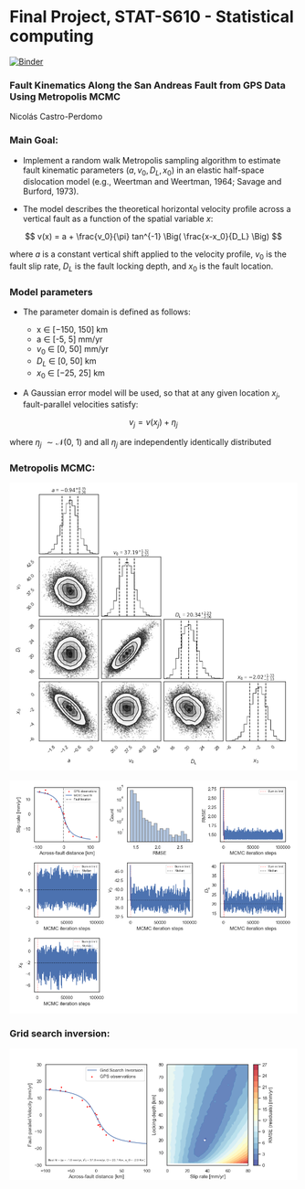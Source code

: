 # Final Project, STAT-S610 - Statistical computing
[![Binder](https://mybinder.org/badge_logo.svg)](https://mybinder.org/v2/gh/ncperdomo/Final_Project_STAT_610/HEAD?labpath=Final_Project_STAT610.ipynb)
### Fault Kinematics Along the San Andreas Fault from GPS Data Using Metropolis MCMC

Nicolás Castro-Perdomo

### Main Goal:
- Implement a random walk Metropolis sampling algorithm to estimate fault kinematic parameters $(a, v_0, D_L, x_0)$ in an elastic half-space dislocation model (e.g., Weertman and Weertman, 1964; Savage and Burford, 1973).

- The model describes the theoretical horizontal velocity profile across a vertical fault as a function of the spatial variable $x$:

$$
v(x) = a + \frac{v_0}{\pi} tan^{-1} \Big( \frac{x-x_0}{D_L} \Big)
$$

where $a$ is a constant vertical shift applied to the velocity profile, $v_0$ is the fault slip rate, $D_L$ is the fault locking depth, and $x_0$ is the fault location.

### Model parameters

- The parameter domain is defined as follows:
    - x $\in$ [−150, 150] km
    - a $\in$ [-5, 5] mm/yr
    - $v_0$ $\in$ [0, 50] mm/yr
    - $D_L$ $\in$ [0, 50] km
    - $x_0$ $\in$ [−25, 25] km

- A Gaussian error model will be used, so that at any given location $x_j$, fault-parallel velocities satisfy:

$$
v_j = v(x_j) + \eta_j
$$

where $\eta_j$ $\sim\mathcal{N}$(0, 1) and all $\eta_j$ are independently identically distributed

### Metropolis MCMC:

![Metropolis_MCMC_Results1](figures/corner_plot.png)

![Metropolis_MCMC_Results2](figures/MCMC_results.png)

### Grid search inversion:

![Metropolis_MCMC_Results2](figures/grid_search.png)
